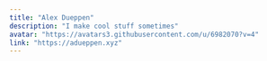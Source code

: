```yaml
---
title: "Alex Dueppen"
description: "I make cool stuff sometimes"
avatar: "https://avatars3.githubusercontent.com/u/6982070?v=4"
link: "https://adueppen.xyz"
---
```

